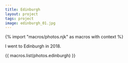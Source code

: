 ```yaml
---
title: Edinburgh
layout: project
tags: project
image: edinburgh_01.jpg
---
```


{% import "macros/photos.njk" as macros with context %}

I went to Edinburgh in 2018.

{{ macros.list(photos.edinburgh) }}
